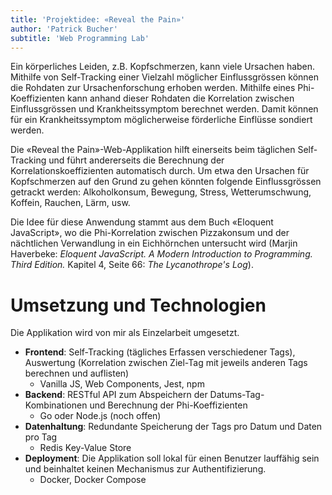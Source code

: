 ```yaml
---
title: 'Projektidee: «Reveal the Pain»'
author: 'Patrick Bucher'
subtitle: 'Web Programming Lab'
---
```


Ein körperliches Leiden, z.B. Kopfschmerzen, kann viele Ursachen haben.
Mithilfe von Self-Tracking einer Vielzahl möglicher Einflussgrössen können die
Rohdaten zur Ursachenforschung erhoben werden. Mithilfe eines Phi-Koeffizienten
kann anhand dieser Rohdaten die Korrelation zwischen Einflussgrössen und
Krankheitssymptom berechnet werden. Damit können für ein Krankheitssymptom
möglicherweise förderliche Einflüsse sondiert werden.

Die «Reveal the Pain»-Web-Applikation hilft einerseits beim täglichen
Self-Tracking und führt andererseits die Berechnung der
Korrelationskoeffizienten automatisch durch. Um etwa den Ursachen für
Kopfschmerzen auf den Grund zu gehen könnten folgende Einflussgrössen getrackt
werden: Alkoholkonsum, Bewegung, Stress, Wetterumschwung, Koffein, Rauchen,
Lärm, usw.

Die Idee für diese Anwendung stammt aus dem Buch «Eloquent JavaScript», wo die
Phi-Korrelation zwischen Pizzakonsum und der nächtlichen Verwandlung in ein
Eichhörnchen untersucht wird (Marjin Haverbeke: _Eloquent JavaScript. A Modern
Introduction to Programming. Third Edition._ Kapitel 4, Seite 66: _The
Lycanothrope's Log_).

# Umsetzung und Technologien

Die Applikation wird von mir als Einzelarbeit umgesetzt.

- **Frontend**: Self-Tracking (tägliches Erfassen verschiedener Tags),
  Auswertung (Korrelation zwischen Ziel-Tag mit jeweils anderen Tags berechnen
  und auflisten)
    - Vanilla JS, Web Components, Jest, npm 
- **Backend**: RESTful API zum Abspeichern der Datums-Tag-Kombinationen und
  Berechnung der Phi-Koeffizienten
    - Go oder Node.js (noch offen)
- **Datenhaltung**: Redundante Speicherung der Tags pro Datum und Daten pro
  Tag
    - Redis Key-Value Store
- **Deployment**: Die Applikation soll lokal für einen Benutzer lauffähig sein
  und beinhaltet keinen Mechanismus zur Authentifizierung.
    - Docker, Docker Compose

